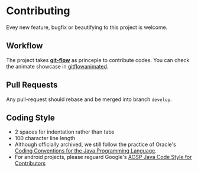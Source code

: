 # Contributing

Evey new feature, bugfix or beautifying to this project is welcome.

## Workflow

The project takes **[git-flow](https://github.com/nvie/gitflow)** as princeple to contribute codes. You can check the animate showcase in [gitflowanimated](https://github.com/vraa/gitflowanimated).

## Pull Requests

Any pull-request should rebase and be merged into branch `develop`.

## Coding Style  

* 2 spaces for indentation rather than tabs
* 100 character line length
* Although officially archived, we still follow the practice of Oracle's [Coding Conventions for the Java Programming Language](http://www.oracle.com/technetwork/java/javase/documentation/codeconvtoc-136057.html).
* For android projects, please reguard Google's [AOSP Java Code Style for Contributors](https://source.android.com/setup/contribute/code-style)
